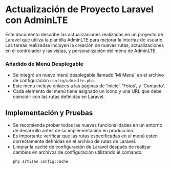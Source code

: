 # Actualización de Proyecto Laravel con AdminLTE

Este documento describe las actualizaciones realizadas en un proyecto de Laravel que utiliza la plantilla AdminLTE para mejorar la interfaz de usuario. Las tareas realizadas incluyen la creación de nuevas rutas, actualizaciones en el controlador y las vistas, y personalización del menú de AdminLTE.

### Añadido de Menú Desplegable

- Se integró un nuevo menú desplegable llamado 'Mi Menú' en el archivo de configuración `config/adminlte.php`.
- Este menú incluye enlaces a las páginas de 'Inicio', 'Fotos', y 'Contacto'.
- Cada elemento del menú tiene asignado un ícono y una URL que debe coincidir con las rutas definidas en Laravel.

## Implementación y Pruebas

- Se recomienda probar todas las nuevas funcionalidades en un entorno de desarrollo antes de su implementación en producción.
- Es importante verificar que las rutas especificadas en el menú estén correctamente definidas en el archivo de rutas de Laravel.
- Limpiar la caché de configuración de Laravel después de realizar cambios en archivos de configuración utilizando el comando:
  ```bash
  php artisan config:cache
